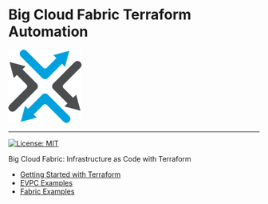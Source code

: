 # Big Cloud Fabric Terraform Automation

![](../assets/images/bigswitch.png)

---

[![License: MIT](https://img.shields.io/badge/license-MIT-green)](https://github.com/bigswitch/automation)

Big Cloud Fabric: Infrastructure as Code with Terraform
- [Getting Started with Terraform](terraform/terraform-getting-started.md)
- [EVPC Examples](terraform/bcf/evpc-examples.md)
- [Fabric Examples](terraform/bcf/fabric-examples.md)
